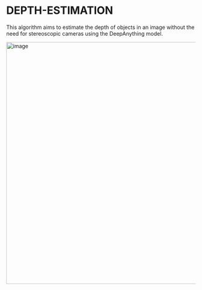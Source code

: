 # DEPTH-ESTIMATION
This algorithm aims to estimate the depth of objects in an image without the need for stereoscopic cameras using the DeepAnything model.

<img width="1456" height="642" alt="image" src="https://github.com/user-attachments/assets/3be3bed2-1578-47fb-bf52-7fd127b0cbc6" />
